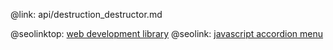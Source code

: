 @link: api/destruction_destructor.md

@seolinktop: [web development library](https://webix.com)
@seolink: [javascript accordion menu](https://webix.com/widget/accordion/)